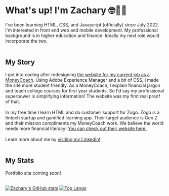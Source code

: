 <h1>What's up! I'm Zachary 🤓👋🏾</h1>
I've been learning HTML, CSS, and Javascript (officially) since July 2022. I'm interested in front end web and mobile development. My professional background is in higher education and finance. Ideally my next role would incorporate the two.
<br>
<br>
<h2>My Story</h2>
I got into coding after redesigning <a href="https://ou.edu/moneycoach">the website for my current job as a MoneyCoach</a>. Using Adobe Experience Manager and a bit of CSS, I made the site more student friendly. As a MoneyCoach, I explain financial jargon and teach college courses for first year students. So I'd say my professional superpower is simplifying information! The website was my first real proof of that.
<br>
<br>In my free time I learn HTML and do customer support for Zogo. Zogo is a fintech startup and gamified learning app. Their target audience is Gen Z and their mission compliments my MoneyCoach work. We believe the world needs more financial literacy! <a href="https://zogo.com"> You can check out their website here.</a>
<br>
<br>
Learn more about me by <a href="https://www.Linkedin.com/in/zacharyjpeter94">visiting my LinkedIn!</a>
<br>
<br>
<h2>My Stats</h2>
Portfolio site coming soon!
<br>
<br>

[![Zachary's GitHub stats](https://github-readme-stats.vercel.app/api?username=zacharyjpeter&show_icons=true)](https://github.com/zacharyjpeter/github-readme-stats)
[![Top Langs](https://github-readme-stats.vercel.app/api/top-langs/?username=zacharyjpeter&layout=compact&show_icons=true)](https://github.com/zacharyjpeter/github-readme-stats)
<!---
Zacharyjpeter/Zacharyjpeter is a ✨ special ✨ repository because its `README.md` (this file) appears on your GitHub profile.
You can click the Preview link to take a look at your changes.
--->
